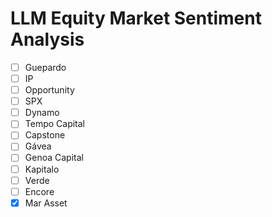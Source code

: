 # LLM Equity Market Sentiment Analysis

- [ ] Guepardo
- [ ] IP
- [ ] Opportunity
- [ ] SPX
- [ ] Dynamo
- [ ] Tempo Capital
- [ ] Capstone
- [ ] Gávea
- [ ] Genoa Capital
- [ ] Kapitalo
- [ ] Verde
- [ ] Encore
- [x] Mar Asset
